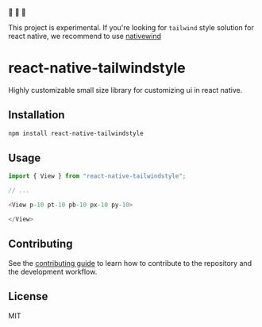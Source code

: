 🚧 🚧 🚧

This project is experimental.
If you're looking for `tailwind` style solution for react native, we recommend to use [nativewind](https://www.nativewind.dev/)

# react-native-tailwindstyle

Highly customizable small size library for customizing ui in react native.

## Installation

```sh
npm install react-native-tailwindstyle
```

## Usage

```js
import { View } from "react-native-tailwindstyle";

// ...

<View p-10 pt-10 pb-10 px-10 py-10>

</View>
```

## Contributing

See the [contributing guide](CONTRIBUTING.md) to learn how to contribute to the repository and the development workflow.

## License

MIT
